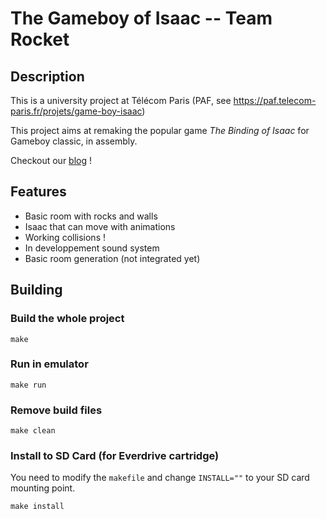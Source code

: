 # The Gameboy of Isaac -- Team Rocket

## Description

This is a university project at Télécom Paris (PAF, see https://paf.telecom-paris.fr/projets/game-boy-isaac)

This project aims at remaking the popular game *The Binding of Isaac* for Gameboy classic, in assembly.

Checkout our [blog](https://painsperdus.github.io/gboi-rocket) !

## Features

- Basic room with rocks and walls
- Isaac that can move with animations
- Working collisions !
- In developpement sound system
- Basic room generation (not integrated yet)

## Building

### Build the whole project

	make

### Run in emulator

	make run

### Remove build files

	make clean

### Install to SD Card (for Everdrive cartridge)

You need to modify the `makefile` and change `INSTALL=""` to your SD card mounting point.  

	make install
